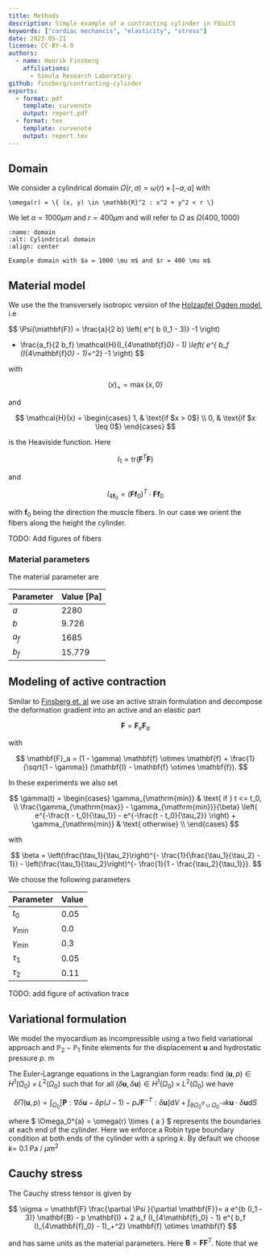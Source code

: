 ```yaml
---
title: Methods
description: Simple example of a contracting cylinder in FEniCS
keywords: ["cardiac mechancis", "elasticity", "stress"]
date: 2023-05-21
license: CC-BY-4.0
authors: 
  - name: Henrik Finsberg
    affiliations:
      - Simula Research Laboratory
github: finsberg/contracting-cylinder
exports:
  - format: pdf
    template: curvenote
    output: report.pdf
  - format: tex
    template: curvenote
    output: report.tex
---
```

## Domain

We consider a cylindrical domain $\Omega(r, a) = \omega(r) \times [-a, a]$ with 

```{math}
\omega(r) = \{ (x, y) \in \mathbb{R}^2 : x^2 + y^2 < r \}
```

We let $a = 1000 \mu m$ and $r = 400 \mu m$ and will refer to $\Omega$ as $\Omega(400, 1000)$


```{figure} figures/domain.png
:name: domain
:alt: Cylindrical domain
:align: center

Example domain with $a = 1000 \mu m$ and $r = 400 \mu m$
```



## Material model

We use the the transversely isotropic version of the [Holzapfel Ogden model](https://doi.org/10.1098/rsta.2009.0091), i.e

$$
  \Psi(\mathbf{F})
  = \frac{a}{2 b} \left( e^{ b (I_1 - 3)}  -1 \right)
  + \frac{a_f}{2 b_f} \mathcal{H}(I_{4\mathbf{f}_0} - 1)
  \left( e^{ b_f (I_{4\mathbf{f}_0} - 1)_+^2} -1 \right)
$$

with

$$
(x)_+ = \max\{x,0\}
$$

and

$$
\mathcal{H}(x) = \begin{cases}
    1, & \text{if $x > 0$} \\
    0, & \text{if $x \leq 0$}
\end{cases}
$$

is the Heaviside function. Here 

$$
I_1 = \mathrm{tr}(\mathbf{F}^T\mathbf{F})
$$

and 

$$
I_{4\mathbf{f}_0} = (\mathbf{F} \mathbf{f}_0)^T \cdot \mathbf{F} \mathbf{f}_0
$$

with $\mathbf{f}_0$ being the direction the muscle fibers. In our case we orient the fibers along the height the cylinder. 


TODO: Add figures of fibers

### Material parameters

The material parameter are

| Parameter | Value [Pa]  |
|-----------|-------------|
| $a$       | 2280        |
| $b$       | 9.726       |
| $a_f$     | 1685        |
| $b_f$     | 15.779      |


## Modeling of active contraction

Similar to [Finsberg et. al](doi.org/10.1002/cnm.2982) we use an active strain formulation and decompose the deformation gradient into an active and an elastic part

$$
\mathbf{F} = \mathbf{F}_e \mathbf{F}_a
$$

with 

$$
\mathbf{F}_a = (1 - \gamma) \mathbf{f} \otimes \mathbf{f}  + \frac{1}{\sqrt{1 - \gamma}} (\mathbf{I} - \mathbf{f} \otimes \mathbf{f}).
$$

In these experiments we also set 

$$
\gamma(t) = \begin{cases}
\gamma_{\mathrm{min}} & \text{ if } t <= t_0, \\
\frac{\gamma_{\mathrm{max}} - \gamma_{\mathrm{min}}}{\beta} \left( e^{-\frac{t - t_0}{\tau_1}} - e^{-\frac{t - t_0}{\tau_2}} \right) + \gamma_{\mathrm{min}}  & \text{ otherwise} \\ 
\end{cases}
$$

with

$$
\beta = \left(\frac{\tau_1}{\tau_2}\right)^{- \frac{1}{\frac{\tau_1}{\tau_2} - 1}} - \left(\frac{\tau_1}{\tau_2}\right)^{- \frac{1}{1 - \frac{\tau_2}{\tau_1}}}.
$$

We choose the following parameters

| Parameter                | Value       |
|--------------------------|-------------|
| $t_0$                    | 0.05        |
| $\gamma_{\mathrm{min}}$  | 0.0         |
| $\gamma_{\mathrm{min}}$  | 0.3         |
| $\tau_1$                 | 0.05        |
| $\tau_2$                 | 0.11        |



TODO: add figure of activation trace


## Variational formulation

We model the myocardium as incompressible using a two field variational approach and $\mathbb{P}_2-\mathbb{P}_1$ finite elements for the displacement $\mathbf{u}$ and hydrostatic pressure $p$.
m

The Euler‐Lagrange equations in the Lagrangian form reads: find $(\mathbf{u},p) \in H^1(\Omega_0) \times L^2(\Omega_0)$ such that for all $(\delta \mathbf{u},\delta \mathbf{u}) \in H^1(\Omega_0) \times L^2(\Omega_0)$ we have

$$
\delta \Pi(\mathbf{u}, p) = \int_{\Omega_0}\left[ \mathbf{P} : \nabla \delta \mathbf{u} - \delta p (J - 1) - pJ \mathbf{F}^{-T}: \delta \mathbf{u} \right] \mathrm{d}V + \int_{\partial \Omega_0^{a} \cup \Omega_0^{-a}} k \mathbf{u} \cdot \delta \mathbf{u}  \mathrm{d}S
$$

where $ \Omega_0^{a} = \omega(r) \times \{ a \} $ represents the boundaries at each end of the cylinder. Here we enforce a Robin type boundary condition at both ends of the cylinder with a spring $k$. By default we choose $k=$ 0.1 Pa / $\mu$m$^2$



## Cauchy stress

The Cauchy stress tensor is given by

$$
\sigma = \mathbf{F} \frac{\partial \Psi }{\partial \mathbf{F}}= a e^{b (I_1 - 3)} \mathbf{B} - p \mathbf{I} + 2 a_f (I_{4\mathbf{f}_0} - 1) e^{ b_f (I_{4\mathbf{f}_0} - 1)_+^2} \mathbf{f} \otimes \mathbf{f}
$$

and has same units as the material parameters. Here $\mathbf{B} = \mathbf{F}\mathbf{F}^T$.
Note that we 
